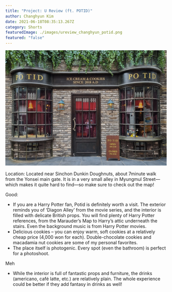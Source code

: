 ```yaml
---
title: "Project: U Review (ft. POTID)"
author: Changhyun Kim
date: 2021-06-18T08:35:13.267Z
category: Shorts
featuredImage: ./images/ureview_changhyun_potid.png
featured: "false"
---
```

![](images/ureview_changhyun_potid.png)

<!--StartFragment-->

Location: Located near Sinchon Dunkin Doughnuts, about 7minute walk from the Yonsei main gate. It is in a very small alley in Myungmul Street—which makes it quite hard to find—so make sure to check out the map!



Good:

* If you are a Harry Potter fan, Potid is definitely worth a visit. The exterior reminds you of ‘Diagon Alley’ from the movie series, and the interior is filled with delicate British props. You will find plenty of Harry Potter references, from the Marauder’s Map to Harry’s attic underneath the stairs. Even the background music is from Harry Potter movies.
* Delicious cookies – you can enjoy warm, soft cookies at a relatively cheap price (4,000 won for each). Double-chocolate cookies and macadamia nut cookies are some of my personal favorites.
* The place itself is photogenic. Every spot (even the bathroom) is perfect for a photoshoot.



Meh

* While the interior is full of fantastic props and furniture, the drinks (americano, café latte, etc.) are relatively plain. The whole experience could be better if they add fantasy in drinks as well!

<!--EndFragment-->